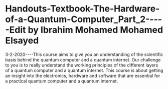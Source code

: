 # Handouts-Textbook-The-Hardware-of-a-Quantum-Computer_Part_2-----Edit by Ibrahim Mohamed Mohamed Elsayed
3-2-2020----This course aims to give you an understanding of the scientific basis behind the quantum computer and a quantum internet. Our challenge to you is to really understand the working principles of the different layers of a quantum computer and a quantum internet. This course is about getting an insight into the electronics, hardware and software that are essential for a practical quantum computer and a quantum internet.

